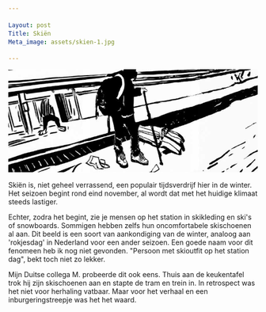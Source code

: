 ```yaml
---

Layout: post
Title: Skiën
Meta_image: assets/skien-1.jpg

---
```


![Dagelijkse dingen in Zwitserland vanuit Nederlands perspectief](assets/skien-1.jpg)

Skiën is, niet geheel verrassend, een populair tijdsverdrijf hier in de winter. Het seizoen begint rond eind november, al wordt dat met het huidige klimaat steeds lastiger.

Echter, zodra het begint, zie je mensen op het station in skikleding en ski's of snowboards. Sommigen hebben zelfs hun oncomfortabele skischoenen al aan. Dit beeld is een soort van aankondiging van de winter, analoog aan 'rokjesdag' in Nederland voor een ander seizoen. Een goede naam voor dit fenomeen heb ik nog niet gevonden. "Persoon met skioutfit op het station dag", bekt toch niet zo lekker.

Mijn Duitse collega M. probeerde dit ook eens. Thuis aan de keukentafel trok hij zijn skischoenen aan en stapte de tram en trein in. In retrospect was het niet voor herhaling vatbaar. Maar voor het verhaal en een inburgeringstreepje was het het waard.
